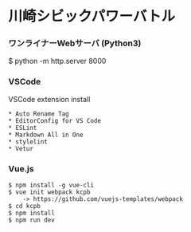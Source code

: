 川崎シビックパワーバトル
===========

### ワンライナーWebサーバ (Python3)
$ python -m http.server 8000

### VSCode
VSCode extension install
``` 
* Auto Rename Tag
* EditorConfig for VS Code
* ESLint
* Markdown All in One
* stylelint
* Vetur
```

### Vue.js
```
$ npm install -g vue-cli
$ vue init webpack kcpb
	-> https://github.com/vuejs-templates/webpack
$ cd kcpb
$ npm install
$ npm run dev
```
